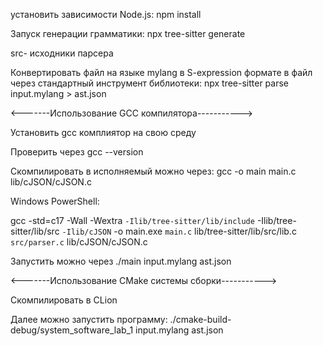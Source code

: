 установить зависимости Node.js:
npm install

Запуск генерации грамматики:
npx tree-sitter generate

src- исходники парсера

Конвертировать файл на языке mylang в S-expression формате в файл через стандартный инструмент библиотеки:
npx tree-sitter parse input.mylang > ast.json

<-------Использование GCC компилятора----------->

Установить gcc комплиятор на свою среду

Проверить через gcc --version

Скомпилировать в исполняемый можно через:
gcc -o main main.c lib/cJSON/cJSON.c

Windows PowerShell:

gcc -std=c17 -Wall -Wextra `
  -Ilib/tree-sitter/lib/include `
-Ilib/tree-sitter/lib/src `
  -Ilib/cJSON `
-o main.exe `
  main.c `
lib/tree-sitter/lib/src/lib.c `
  src/parser.c `
lib/cJSON/cJSON.c

Запустить можно через
./main input.mylang ast.json


<-------Использование CMake системы сборки----------->

Скомпилировать в CLion

Далее можно запустить программу:
./cmake-build-debug/system_software_lab_1 input.mylang ast.json
